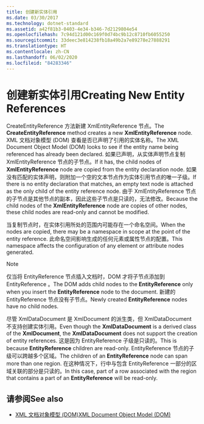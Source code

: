 ```yaml
---
title: 创建新实体引用
ms.date: 03/30/2017
ms.technology: dotnet-standard
ms.assetid: a42f81b3-0403-4e34-b346-7d2129804e54
ms.openlocfilehash: 7c94d121d00c169f0d74bc9b12c8710fb6055250
ms.sourcegitcommit: 33deec3e814238fb18a49b2a7e89278e27888291
ms.translationtype: HT
ms.contentlocale: zh-CN
ms.lasthandoff: 06/02/2020
ms.locfileid: "84283346"
---
```

# <a name="creating-new-entity-references"></a><span data-ttu-id="f0d9f-102">创建新实体引用</span><span class="sxs-lookup"><span data-stu-id="f0d9f-102">Creating New Entity References</span></span>
<span data-ttu-id="f0d9f-103">CreateEntityReference  方法新建 XmlEntityReference  节点。</span><span class="sxs-lookup"><span data-stu-id="f0d9f-103">The **CreateEntityReference** method creates a new **XmlEntityReference** node.</span></span> <span data-ttu-id="f0d9f-104">XML 文档对象模型 (DOM) 查看是否已声明了引用的实体名称。</span><span class="sxs-lookup"><span data-stu-id="f0d9f-104">The XML Document Object Model (DOM) looks to see if the entity name being referenced has already been declared.</span></span> <span data-ttu-id="f0d9f-105">如果已声明，从实体声明节点复制 XmlEntityReference  节点的子节点。</span><span class="sxs-lookup"><span data-stu-id="f0d9f-105">If it has, the child nodes of **XmlEntityReference** node are copied from the entity declaration node.</span></span> <span data-ttu-id="f0d9f-106">如果没有匹配的实体声明，则附加一个空的文本节点作为实体引用节点的唯一子级。</span><span class="sxs-lookup"><span data-stu-id="f0d9f-106">If there is no entity declaration that matches, an empty text node is attached as the only child of the entity reference node.</span></span> <span data-ttu-id="f0d9f-107">由于 XmlEntityReference  节点的子节点是其他节点的副本，因此这些子节点是只读的，无法修改。</span><span class="sxs-lookup"><span data-stu-id="f0d9f-107">Because the child nodes of the **XmlEntityReference** node are copies of other nodes, these child nodes are read-only and cannot be modified.</span></span>  
  
 <span data-ttu-id="f0d9f-108">当复制节点时，在实体引用所处的范围内可能存在一个命名空间。</span><span class="sxs-lookup"><span data-stu-id="f0d9f-108">When the nodes are copied, there may be a namespace in scope at the point of the entity reference.</span></span> <span data-ttu-id="f0d9f-109">此命名空间影响生成的任何元素或属性节点的配置。</span><span class="sxs-lookup"><span data-stu-id="f0d9f-109">This namespace affects the configuration of any element or attribute nodes generated.</span></span>  
  
> [!NOTE]
> <span data-ttu-id="f0d9f-110">仅当将 EntityReference  节点插入文档时，DOM 才将子节点添加到 EntityReference  。</span><span class="sxs-lookup"><span data-stu-id="f0d9f-110">The DOM adds child nodes to the **EntityReference** only when you insert the **EntityReference** node to the document.</span></span> <span data-ttu-id="f0d9f-111">新建的 EntityReference  节点没有子节点。</span><span class="sxs-lookup"><span data-stu-id="f0d9f-111">Newly created **EntityReference** nodes have no child nodes.</span></span>  
  
 <span data-ttu-id="f0d9f-112">尽管 XmlDataDocument  是 XmlDocument  的派生类，但 XmlDataDocument  不支持创建实体引用。</span><span class="sxs-lookup"><span data-stu-id="f0d9f-112">Even though the **XmlDataDocument** is a derived class of the **XmlDocument**, the **XmlDataDocument** does not support the creation of entity references.</span></span> <span data-ttu-id="f0d9f-113">这是因为 EntityReference  子级是只读的。</span><span class="sxs-lookup"><span data-stu-id="f0d9f-113">This is because **EntityReference** children are read-only.</span></span> <span data-ttu-id="f0d9f-114">EntityReference  节点的子级可以跨越多个区域。</span><span class="sxs-lookup"><span data-stu-id="f0d9f-114">The children of an **EntityReference** node can span more than one region.</span></span> <span data-ttu-id="f0d9f-115">在这种情况下，行中与包含 EntityReference  一部分的区域关联的部分是只读的。</span><span class="sxs-lookup"><span data-stu-id="f0d9f-115">In this case, part of a row associated with the region that contains a part of an **EntityReference** will be read-only.</span></span>  
  
## <a name="see-also"></a><span data-ttu-id="f0d9f-116">请参阅</span><span class="sxs-lookup"><span data-stu-id="f0d9f-116">See also</span></span>

- [<span data-ttu-id="f0d9f-117">XML 文档对象模型 (DOM)</span><span class="sxs-lookup"><span data-stu-id="f0d9f-117">XML Document Object Model (DOM)</span></span>](xml-document-object-model-dom.md)
